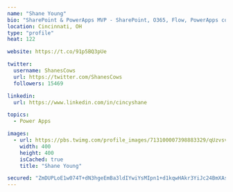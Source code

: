 ```yaml
---
name: "Shane Young"
bio: "SharePoint & PowerApps MVP - SharePoint, O365, Flow, PowerApps consulting? @PowerApps911 | Pure Snark? You found it."
location: Cincinnati, OH
type: "profile"
heat: 122

website: https://t.co/91p5BQ3pUe

twitter:
  username: ShanesCows
  url: https://twitter.com/ShanesCows
  followers: 15469

linkedin:
  url: https://www.linkedin.com/in/cincyshane

topics:
  - Power Apps

images:
  - url: https://pbs.twimg.com/profile_images/713100007398883329/qUzvsvQ3_400x400.jpg
    width: 400
    height: 400
    isCached: true
    title: "Shane Young"

secured: "ZmDUPLoE1w074T+dN3hgeEmBa3ldIYwiYsMIpn1+d1kqwHAkr3YiJc24BmXAs3hSbOS6fYkfkwyMzIld/Ov0Sr1NYy6hzimtEo4EQbgu5bFPbMLvwwef6qEJXYlr4t3hCnlWGovKHLe++U21qXf+d4Z0Cx0a3HVUK+dF/A4TsKSlR+RYbKK8wCfvgL+XnGsCDys68Fg0rryVdqBrMWnCEi2irBudzT6pAtSYzD2LFYISYqlUZo/Pf5H+pKQ3p6J4fqIkf1XmRWY/ZmO5vwocS7cddx7C06zDJ985D0Mb5HrqQZtukDI450x+Xfa+l49IJpVK0w9v/2hUuGhHtUwS8JYKT7+sVSKtpuKj+1dQzvWEro+ICuBhBgMRcg9NcytdE/+de91crsmWextave+y/pOZJEF6lCq4Q7/+NU7XXKc=;QN5HpGDnHuENfSyNmPTVFA=="
---
```


